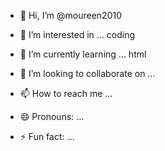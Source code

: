 - 👋 Hi, I’m @moureen2010
- 👀 I’m interested in ... coding
  
- 🌱 I’m currently learning ... html
- 💞️ I’m looking to collaborate on ...
- 📫 How to reach me ...
- 😄 Pronouns: ...
- ⚡ Fun fact: ...

<!---
moureen2010/moureen2010 is a ✨ special ✨ repository because its `README.md` (this file) appears on your GitHub profile.
You can click the Preview link to take a look at your changes.
--->
